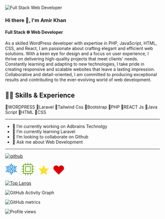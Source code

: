![Full Stack Web Developer](https://lh3.googleusercontent.com/pw/AIL4fc9zJQsM_yXG9TYqtGnIA4F54in2mzx1n9fmXbmz5fVVLsELCVLbtPVO_yKY8R9WbGZBSIT3b36GYNR9hbPTeFnKy4O_d2mL0pBG3iiIH1aEUSVPuVyDPQHs9X_zI2GeW86F1qPxmH4ndzC1Xdv73EVFmdGc1dZ8oIBpL79isKxSTpplfPzCGejhMg7A1Qo-IXWGllbGabRh1cS3U29G2uJ78Y140X17CkjfB3WuPLsL7PiyfYojJOihe1VddzYosR4VFHI9Imhe-4YY5lorbAU9bAciLNmZElHHskmQvO53F6UWD8f4NtY2ZQ-glx7E5zqtj9D2GGLeDy0bvDFS3EzrCWDWOqU6YeS1gtSOh6ncwLBUn2hOvxnU6wQLI00Io7w9Y-YeriWWOSHKw7lQWkLhZfR2ZRi4wUArHsfVPRPPs3_ezy5ozC_VfDrTz6mqxGtsYTDXRsR5-0GYCguMvD6aiqXpCN5rM71VoODsxdq93PuOGygC26beDYtvCbHxe09wHlHuT1qjvqtKUAfbxh9c1CqFFRTpWY1JXYZ0q3NgsVWWfg0gMoc3JGbRLG_fGGwla6Xn5DNnkXcKQj2GEA_QSCaRa9uN5WhQEoQcomVoKSfg_ZV_pR9I9lhA830oHV6OLwkII0zAUqRtmEt-YiU5ZaNyboO421EuOWom7KiuP_gkQj-FlznrJ3umIFhoLkDmmV8ztthqDgbKBkbj0cb-fz16AzvUGNQmPj0GWCsIAQUEBDct-3aPOPNinm2NkLkfOTdppt5E1HMr1DOT0ZG6fArQYmZPCIcYM1TUEEVJ41Tz6Y1pT1Hb5fCYSYWO9owfOckvY-OdKOGG5gFujTAbROjn3wrb51Tx6JLZ33cuUnlyuk36p2TIl2Sj9n8rmxOk0D7vJUFqfCvBAbmd7x8_=w1100-h325-s-no?authuser=0)
### Hi there 👋, I'm Amir Khan
#### Full Stack 🌐 Web Developer
As a skilled WordPress developer with expertise in PHP, JavaScript, HTML, CSS, and React, I am passionate about crafting elegant and efficient web solutions. With a keen eye for design and a focus on user experience, I thrive on delivering high-quality projects that meet clients' needs. Constantly learning and adapting to new technologies, I take pride in creating responsive and scalable websites that leave a lasting impression. Collaborative and detail-oriented, I am committed to producing exceptional results and contributing to the ever-evolving world of web development.

## 👨‍🎓 Skills & Experience
💠WORDPRESS
💠Laravel
💠Tailwind Css
💠Bootstrap
💠PHP
💠REACT Js
💠Java Script
💠HTML
💠CSS
<hr>

- 🔭 I’m currently working on Adbrains Technolgy 
- 🌱 I’m currently learning Laravel 
- 👯 I’m looking to collaborate on Github 
- 💬 Ask me about Web Development
  
<hr>

[<img src='https://cdn.jsdelivr.net/npm/simple-icons@3.0.1/icons/github.svg' alt='github' height='40'>](https://github.com/amiradbrains)  

<a href='https://archiveprogram.github.com/'><img src='https://raw.githubusercontent.com/acervenky/animated-github-badges/master/assets/acbadge.gif' width='40' height='40'></a> <a href='https://docs.github.com/en/developers'><img src='https://raw.githubusercontent.com/acervenky/animated-github-badges/master/assets/devbadge.gif' width='40' height='40'></a> <a href='https://stars.github.com/'><img src='https://raw.githubusercontent.com/acervenky/animated-github-badges/master/assets/starbadge.gif' width='35' height='35'></a> <a href='https://docs.github.com/en/github/supporting-the-open-source-community-with-github-sponsors'><img src='https://raw.githubusercontent.com/acervenky/animated-github-badges/master/assets/sponsorbadge.gif' width='35' height='35'></a> 

[![Top Langs](https://github-readme-stats.vercel.app/api/top-langs/?username=amiradbrains)](https://github.com/anuraghazra/github-readme-stats)

![GitHub Activity Graph](https://activity-graph.herokuapp.com/graph?username=amiradbrains)  

![GitHub metrics](https://metrics.lecoq.io/amiradbrains)  

![Profile views](https://gpvc.arturio.dev/amiradbrains)  
